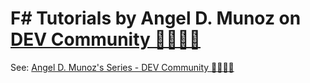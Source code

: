 # F# Tutorials by Angel D. Munoz on [DEV Community 👩‍💻👨‍💻](https://dev.to/)

See: [Angel D. Munoz's Series - DEV Community 👩‍💻👨‍💻](https://dev.to/tunaxor/series)

